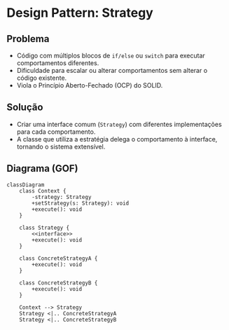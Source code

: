 # Design Pattern: Strategy

## Problema

- Código com múltiplos blocos de `if/else` ou `switch` para executar comportamentos diferentes.
- Dificuldade para escalar ou alterar comportamentos sem alterar o código existente.
- Viola o Princípio Aberto-Fechado (OCP) do SOLID.

## Solução

- Criar uma interface comum (`Strategy`) com diferentes implementações para cada comportamento.
- A classe que utiliza a estratégia delega o comportamento à interface, tornando o sistema extensível.

## Diagrama (GOF)

```mermaid
classDiagram
    class Context {
        -strategy: Strategy
        +setStrategy(s: Strategy): void
        +execute(): void
    }

    class Strategy {
        <<interface>>
        +execute(): void
    }

    class ConcreteStrategyA {
        +execute(): void
    }

    class ConcreteStrategyB {
        +execute(): void
    }

    Context --> Strategy
    Strategy <|.. ConcreteStrategyA
    Strategy <|.. ConcreteStrategyB